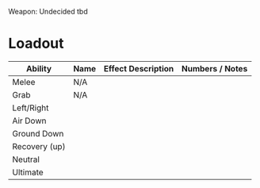 Weapon: Undecided
tbd
# Loadout

| Ability       | Name | Effect Description | Numbers / Notes |
| ------------- | ---- | ------------------ | --------------- |
| Melee         | N/A  |                    |                 |
| Grab          | N/A  |                    |                 |
| Left/Right    |      |                    |                 |
| Air Down      |      |                    |                 |
| Ground Down   |      |                    |                 |
| Recovery (up) |      |                    |                 |
| Neutral       |      |                    |                 |
| Ultimate      |      |                    |                 |